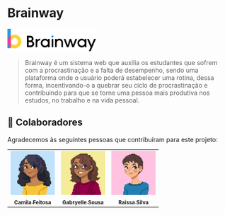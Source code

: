 # Brainway

<img src="assets/images/logo.png" alt="Exemplo imagem">
<!-- <img src="assets/images/alt_logo.png" alt="Exemplo imagem"> -->

> Brainway é um sistema web que auxilia os estudantes que sofrem com a procrastinação e a falta de desempenho, sendo uma plataforma onde o usuário poderá estabelecer uma rotina, dessa forma, incentivando-o a quebrar seu ciclo de procrastinação e contribuindo para que se torne uma pessoa mais produtiva nos estudos, no trabalho e na vida pessoal. 


## 🤝 Colaboradores

Agradecemos às seguintes pessoas que contribuíram para este projeto:

<table>
  <tr>
    <td align="center">
      <a href="https://github.com/camfeitosa" title="defina o titulo do link">
        <img src="assets/images/camis.png" width="100px;" alt="Foto do Iuri Silva no GitHub"/><br>
        <sub>
          <b>Camila Feitosa</b>
        </sub>
      </a>
    </td>
    <td align="center">
      <a href="https://github.com/gawzby" title="defina o titulo do link">
        <img src="assets/images/gaby.png" width="100px;" alt="Foto do Mark Zuckerberg"/><br>
        <sub>
          <b>Gabryelle Sousa</b>
        </sub>
      </a>
    </td>
    <td align="center">
      <a href="https://github.com/raissalenda" title="defina o titulo do link">
        <img src="assets/images/rai.png" width="100px;" alt="Foto do Steve Jobs"/><br>
        <sub>
          <b>Raissa Silva</b>
        </sub>
      </a>
    </td>
  </tr>
</table>
